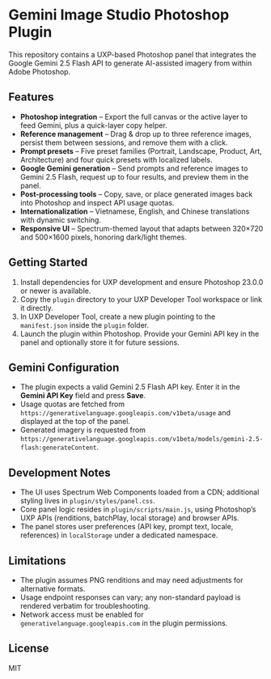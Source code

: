 # Gemini Image Studio Photoshop Plugin

This repository contains a UXP-based Photoshop panel that integrates the Google Gemini 2.5 Flash API to generate AI-assisted imagery from within Adobe Photoshop.

## Features

- **Photoshop integration** – Export the full canvas or the active layer to feed Gemini, plus a quick-layer copy helper.
- **Reference management** – Drag & drop up to three reference images, persist them between sessions, and remove them with a click.
- **Prompt presets** – Five preset families (Portrait, Landscape, Product, Art, Architecture) and four quick presets with localized labels.
- **Google Gemini generation** – Send prompts and reference images to Gemini 2.5 Flash, request up to four results, and preview them in the panel.
- **Post-processing tools** – Copy, save, or place generated images back into Photoshop and inspect API usage quotas.
- **Internationalization** – Vietnamese, English, and Chinese translations with dynamic switching.
- **Responsive UI** – Spectrum-themed layout that adapts between 320×720 and 500×1600 pixels, honoring dark/light themes.

## Getting Started

1. Install dependencies for UXP development and ensure Photoshop 23.0.0 or newer is available.
2. Copy the `plugin` directory to your UXP Developer Tool workspace or link it directly.
3. In UXP Developer Tool, create a new plugin pointing to the `manifest.json` inside the `plugin` folder.
4. Launch the plugin within Photoshop. Provide your Gemini API key in the panel and optionally store it for future sessions.

## Gemini Configuration

- The plugin expects a valid Gemini 2.5 Flash API key. Enter it in the **Gemini API Key** field and press **Save**.
- Usage quotas are fetched from `https://generativelanguage.googleapis.com/v1beta/usage` and displayed at the top of the panel.
- Generated imagery is requested from `https://generativelanguage.googleapis.com/v1beta/models/gemini-2.5-flash:generateContent`.

## Development Notes

- The UI uses Spectrum Web Components loaded from a CDN; additional styling lives in `plugin/styles/panel.css`.
- Core panel logic resides in `plugin/scripts/main.js`, using Photoshop’s UXP APIs (renditions, batchPlay, local storage) and browser APIs.
- The panel stores user preferences (API key, prompt text, locale, references) in `localStorage` under a dedicated namespace.

## Limitations

- The plugin assumes PNG renditions and may need adjustments for alternative formats.
- Usage endpoint responses can vary; any non-standard payload is rendered verbatim for troubleshooting.
- Network access must be enabled for `generativelanguage.googleapis.com` in the plugin permissions.

## License

MIT
